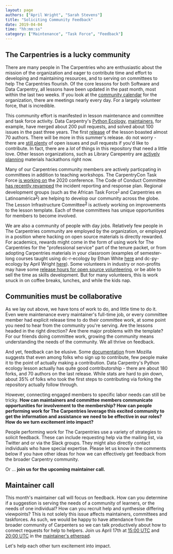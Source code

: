 ```yaml
---
layout: page
authors: ["April Wright", "Sarah Stevens"]
title: "Soliciting Community Feedback"
date: 2019-04-04
time: "hh:mm:ss"
category: ["Maintenance", "Task Force", "Feedback"]
---
```


## The Carpentries is a lucky community

There are many people in The Carpentries who are enthusiastic about the mission of the organization and eager to contribute time and effort to developing and maintaining resources, and to serving on committees to help The Carpentries flourish. Of the core lessons for both Software and Data Carpentry, all lessons have been updated in the past month, most within the last two weeks. If you look at the [community calendar](https://calendar.google.com/calendar/embed?src=oseuuoht0tvjbokgg3noh8c47g@group.calendar.google.com&ctz=America/New_York&pli=1) for the organization, there are meetings nearly every day. For a largely volunteer force, that is incredible.

This community effort is manifested in lesson maintenance and committee and task force activity. Data Carpentry's [Python Ecology](https://datacarpentry.org/python-ecology-lesson/), [maintainers](https://github.com/datacarpentry/python-ecology-lesson/blob/gh-pages/README.md), for example, have merged about 200 pull requests, and solved about 100 issues in the past three years. The first [release](https://zenodo.org/record/570050#.WQirHY5OnVo) of the lesson boasted almost 70 authors. There will be more in this summer's release. do not worry - there are [still plenty](https://github.com/datacarpentry/python-ecology-lesson/pulls) of open issues and pull requests if you'd like to contribute. In fact, there are a _lot_ of things in this repository that need a little love. Other lesson organizations, such as Library Carepentry are [actively planning](https://twitter.com/LibCarpentry/status/1111344572150530051) materials hackathons right now.

Many of our Carpentries community members are actively particpating in committees in addition to teaching workshops. The CarpentryCon Task Force [is working on](https://carpentries.org/blog/2019/03/carpentrycon2020-themes-and-venues/) the 2020 conference.  The Code of Conduct Committee [has recently revamped](https://carpentries.org/blog/2019/02/coc-documentation-release/) the incident reporting and response plan. Regional development groups (such as the African Task Force<sup>[1][1]</sup> and Carpentries en Latinoamérica<sup>[2][2]</sup>) are helping to develop our community across the globe. The Lesson Infrastructure Committee<sup>[3][3]</sup> is actively working on improvements to the lesson template. Each of these committees has unique opportunities for members to become involved. 

We are also a community of people with day jobs. Relatively few people in The Carpentries community are employed by the organization, or employed in a position where hacking on open source materials is directly rewarded. For academics, rewards might come in the form of using work for The Carpentries for the "professional service" part of the tenure packet, or from adopting Carpentries materials in your classroom (examples of semester-long courses taught using dc-r-ecology by Ethan White [here](https://datacarpentry.org/semester-biology/) and dc-py-ecology by April Wright [here](https://compbio2018.readthedocs.io/)). Some volunteers in industry or non-profits may have some [release hours for open source volunteering](https://www.techrepublic.com/article/for-50-percent-of-developers-open-source-is-a-9-to-5-job/), or be able to sell the time as skills development. But for many volunteers, this is work snuck in on coffee breaks, lunches, and while the kids nap.

## Communities must be collaborative

As we lay out above, we have tons of work to do, and little time to do it. Even were maintenance every maintainer's full-time job, or every committee member had explicit release time to do their committee work, at some point you need to hear from the community you're serving. Are the lessons headed in the right direction? Are there major problems with the template? For our friends doing committee work, growing the community means understanding the needs of the community. We all thrive on feedback. 

And yet, feedback can be elusive. Some [documentation](https://docs.google.com/presentation/d/1hsJLv1ieSqtXBzd5YZusY-mB8e1VJzaeOmh8Q4VeMio/edit#slide=id.g4435d357b_20) from Mozilla suggests that even among folks who sign up to contribute, few people make it to the point of actually making a contribution. Data Carpentry's Python ecology lesson actually has quite good contributorship - there are about 180 forks, and 70 authors on the last release. While stats are hard to pin down, about 35% of folks who took the first steps to contributing via forking the repository actually follow through. 

However, connecting engaged members to specific labor needs can still be tricky. **How can maintainers and committee members communicate opportunities for involvement to the membership? How can people performing work for The Carpentries leverage this excited community to get the information and assistance we need to be effective in our roles? How do we turn excitement into impact?**

People performing work for The Carpentries use a variety of strategies to solicit feedback. These can include requesting help via the mailing list, via Twitter and or via the Slack groups. They might also  directly contact individuals who have special expertise. Please let us know in the comments below if you have other ideas for how we can effectively get feedback from the broader Carpentry community. 

Or ... **join us for the upcoming maintainer call.**

## Maintainer call

This month's maintainer call will focus on feedback. How can you determine if a suggestion is serving the needs of a community of learners, or the needs of one individual? How can you recruit help and synthesise differing viewpoints? This is not solely this issue affects maintainers, committees and taskforces. As such, we would be happy to have attendance from the broader community of Carpenters so we can talk productively about how to connect requests for help to helpers. Join us April 17th at [15:00 UTC](https://www.timeanddate.com/worldclock/fixedtime.html?iso=20190415T15&p1=%3A&ah=1) and [20:00 UTC](https://www.timeanddate.com/worldclock/fixedtime.html?iso=20190415T20&p1=%3A&ah=1) in the [maintainer's etherpad](https://pad.carpentries.org/maintainers).

Let's help each other turn excitement into impact.

[1]: https://carpentries.org/africa-tf/
[2]: https://carpentries.org/latam-tf
[3]: https://carpentries.org/lesson-infra/